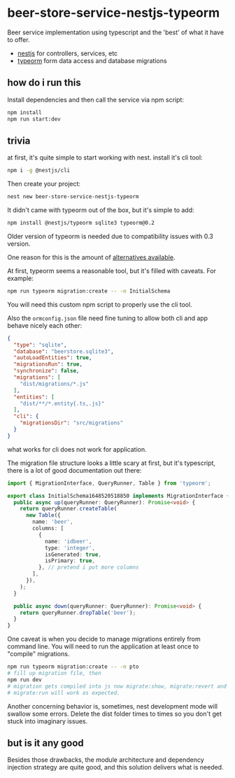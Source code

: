 # beer-store-service-nestjs-typeorm

Beer service implementation using typescript and the 'best' of what it have to
offer.

- [nestjs](https://docs.nestjs.com/first-steps) for controllers, services, etc
- [typeorm](https://typeorm.io/) form data access and database migrations

## how do i run this

Install dependencies and then call the service via npm script:

```bash
npm install
npm run start:dev
```

## trivia

at first, it's quite simple to start working with nest. install it's cli tool:

```bash
npm i -g @nestjs/cli
```

Then create your project:

```bash
nest new beer-store-service-nestjs-typeorm 
```

It didn't came with typeorm out of the box, but it's simple to add:

```bash
npm install @nestjs/typeorm sqlite3 typeorm@0.2
```

Older version of typeorm is needed due to compatibility issues with 0.3 version.

One reason for this is the amount of
[alternatives available](https://docs.nestjs.com/techniques/database).

At first, typeorm seems a reasonable tool, but it's filled with caveats. For
example:

```bash
npm run typeorm migration:create -- -n InitialSchema
```

You will need this custom npm script to properly use the cli tool.

Also the `ormconfig.json` file need fine tuning to allow both cli and app behave
nicely each other:

```json
{
  "type": "sqlite",
  "database": "beerstore.sqlite3",
  "autoLoadEntities": true,
  "migrationsRun": true,
  "synchronize": false,
  "migrations": [
    "dist/migrations/*.js"
  ],
  "entities": [
    "dist/**/*.entity{.ts,.js}"
  ],
  "cli": {
    "migrationsDir": "src/migrations"
  }
}
```

what works for cli does not work for application.

The migration file structure looks a little scary at first, but it's typescript,
there is a lot of good documentation out there:

```ts
import { MigrationInterface, QueryRunner, Table } from 'typeorm';

export class InitialSchema1648520518850 implements MigrationInterface {
  public async up(queryRunner: QueryRunner): Promise<void> {
    return queryRunner.createTable(
      new Table({
        name: 'beer',
        columns: [
          {
            name: 'idbeer',
            type: 'integer',
            isGenerated: true,
            isPrimary: true,
          }, // pretend i put more columns
        ],
      }),
    );
  }

  public async down(queryRunner: QueryRunner): Promise<void> {
    return queryRunner.dropTable('beer');
  }
}
```

One caveat is when you decide to manage migrations entirely from command line.
You will need to run the application at least once to "compile" migrations.

```bash
npm run typeorm migration:create -- -n pto 
# fill up migration file, then
npm run dev
# migration gets compiled into js now migrate:show, migrate:revert and 
# migrate:run will work as expected.
```

Another concerning behavior is, sometimes, nest development mode will swallow
some errors. Delete the dist folder times to times so you don't get stuck into
imaginary issues.

## but is it any good

Besides those drawbacks, the module architecture and dependency injection
strategy are quite good, and this solution delivers what is needed.
